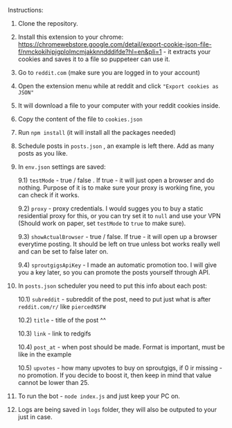 Instructions:

1) Clone the repository.
2) Install this extension to your chrome: https://chromewebstore.google.com/detail/export-cookie-json-file-f/nmckokihipjgplolmcmjakknndddifde?hl=en&pli=1  - it extracts your cookies and saves it to a file so puppeteer can use it.
3) Go to `reddit.com` (make sure you are logged in to your account)
4) Open the extension menu while at reddit and click `"Export cookies as JSON"`
5) It will download a file to your computer with your reddit cookies inside.
6) Copy the content of the file to `cookies.json`
7) Run `npm install` (it will install all the packages needed)
8) Schedule posts in `posts.json` , an example is left there. Add as many posts as you like.
9) In `env.json` settings are saved:

   9.1) `testMode` - true / false . If true - it will just open a browser and do nothing. Purpose of it is to make sure your proxy is working fine, you can check if it works.

   9.2) `proxy` - proxy credentials. I would sugges you to buy a static residential proxy for this, or you can try set it to `null` and use your VPN (Should work on paper, set `testMode` to `true` to make sure).

   9.3) `showActualBrowser` - true / false. If true - it will open up a browser everytime posting. It should be left on true unless bot works really well and can be set to false later on.

   9.4) `sproutgigsApiKey` - I made an automatic promotion too. I will give you a key later, so you can promote the posts yourself through API.

10) In `posts.json` scheduler you need to put this info about each post:

    10.1) `subreddit` - subreddit of the post, need to put just what is after `reddit.com/r/` like `piercedNSFW`

    10.2) `title` - title of the post ^^

    10.3) `link` - link to redgifs

    10.4) `post_at` - when post should be made. Format is important, must be like in the example

    10.5) `upvotes` - how many upvotes to buy on sproutgigs, if 0 ir missing - no promotion. If you decide to boost it, then keep in mind that value cannot be lower than 25.

11) To run the bot - `node index.js` and just keep your PC on.
12) Logs are being saved in `logs` folder, they will also be outputed to your just in case.

